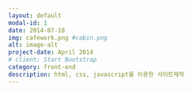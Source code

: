 ```yaml
---
layout: default
modal-id: 1
date: 2014-07-18
img: cafework.png #cabin.png
alt: image-alt
project-date: April 2014
# client: Start Bootstrap
category: front-end
description: html, css, javascript를 이용한 사이트제작
---
```

